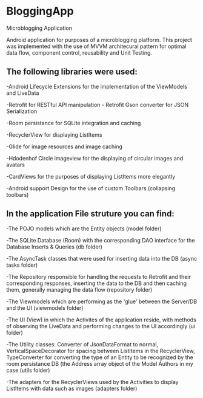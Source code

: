 # BloggingApp
Microblogging Application

Android application for purposes of a microblogging platform. This project was implemented with the use of MVVM architecural pattern for optimal data flow, component control, reusability and Unit Testing.

The following libraries were used:
------

-Android Lifecycle Extensions for the implementation of the ViewModels and LiveData

-Retrofit for RESTful API manipulation - Retrofit Gson converter for JSON Serialization

-Room persistance for SQLite integration and caching 

-RecyclerView for displaying ListItems

-Glide for image resources and image caching

-Hdodenhof Circle imageview for the displaying of circular images and avatars

-CardViews for the purposes of displaying ListItems more elegantly

-Android support Design for the use of custom Toolbars (collapsing toolbars)
 
 
 In the application File struture you can find:
 ------

-The POJO models which are the Entity objects (model folder)

-The SQLite Database (Room) with the corresponding DAO interface for the Database Inserts & Queries (db folder)

-The AsyncTask classes that were used for inserting data into the DB (async tasks folder)

-The Repository responsible for handling the requests to Retrofit and their corresponding responses, inserting the data to the DB and then caching them, generally managing the data flow (repository folder)

-The Viewmodels which are performing as the 'glue' between the Server/DB and the UI (viewmodels folder)

-The UI (View) in which the Activites of the application reside, with methods of observing the LiveData and performing changes to the UI accordingly (ui folder)

-The Utility classes: Converter of JsonDataFormat to normal, VerticalSpaceDecorator for spacing between ListItems in the RecyclerView, TypeConverter for converting the type of an Entity to be recognized by the room persistance  DB (the Address array object of the Model Authors in my case (utils folder)

-The adapters for the RecyclerViews used by the Activities to display ListItems with data such as images (adapters folder)









